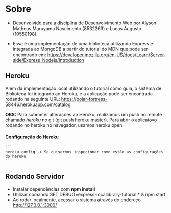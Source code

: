 # Sobre
- Desenvolvido para a disciplina de Desenvolvimento Web por Alyson Matheus Maruyama Nascimento (8532269) e Lucas Augusto (10550198).

- Essa é uma implementação de uma biblioteca utilizando Express e integrada ao MongoDB a partir do tutorial do MDN que pode ser encontrado em: https://developer.mozilla.org/en-US/docs/Learn/Server-side/Express_Nodejs/Introduction

## Heroku
Além da implementação local utilizando o tutorial como guia, o sistema de Biblioteca foi integrado ao Heroku, e a aplicação pode ser encontrada rodando na seguinte URL: https://polar-fortress-58446.herokuapp.com/catalog

**OBS:** Para submeter alterações ao Heroku, realizamos um push no remote chamado *heroku* no git (git push heroku master). Para abrir o aplicatovo rodando no heroku no navegador, usamos heroku open
#### Configuração do Heroku
	```
	heroku config -> Se quisermos inspecionar como estão as configurações do heroku
	```

## Rodando Servidor 
- Instalar dependências com **npm install**
- Utilizar comando SET DEBUG=express-locallibrary-tutorial:* & npm start
- Ao rodar localmente, acessar o sistema através do endereço http://127.0.0.1:3000/
